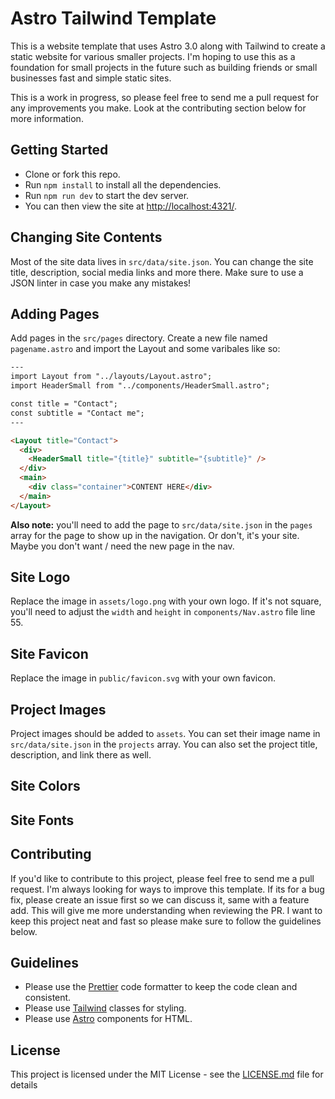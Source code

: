 # Astro Tailwind Template

This is a website template that uses Astro 3.0 along with Tailwind to create a static website for various smaller projects. I'm hoping to use this as a foundation for small projects in the future such as building friends or small businesses fast and simple static sites.

This is a work in progress, so please feel free to send me a pull request for any improvements you make. Look at the contributing section below for more information.

## Getting Started

- Clone or fork this repo.
- Run `npm install` to install all the dependencies.
- Run `npm run dev` to start the dev server.
- You can then view the site at [http://localhost:4321/](http://localhost:4321/).

## Changing Site Contents

Most of the site data lives in `src/data/site.json`. You can change the site title, description, social media links and more there. Make sure to use a JSON linter in case you make any mistakes!

## Adding Pages

Add pages in the `src/pages` directory. Create a new file named `pagename.astro` and import the Layout and some varibales like so:

```html
---
import Layout from "../layouts/Layout.astro";
import HeaderSmall from "../components/HeaderSmall.astro";

const title = "Contact";
const subtitle = "Contact me";
---

<Layout title="Contact">
  <div>
    <HeaderSmall title="{title}" subtitle="{subtitle}" />
  </div>
  <main>
    <div class="container">CONTENT HERE</div>
  </main>
</Layout>
```

**Also note:** you'll need to add the page to `src/data/site.json` in the `pages` array for the page to show up in the navigation. Or don't, it's your site. Maybe you don't want / need the new page in the nav.

## Site Logo

Replace the image in `assets/logo.png` with your own logo. If it's not square, you'll need to adjust the `width` and `height` in `components/Nav.astro` file line 55.

## Site Favicon

Replace the image in `public/favicon.svg` with your own favicon.

## Project Images

Project images should be added to `assets`. You can set their image name in `src/data/site.json` in the `projects` array. You can also set the project title, description, and link there as well.

## Site Colors

## Site Fonts

## Contributing

If you'd like to contribute to this project, please feel free to send me a pull request. I'm always looking for ways to improve this template. If its for a bug fix, please create an issue first so we can discuss it, same with a feature add. This will give me more understanding when reviewing the PR. I want to keep this project neat and fast so please make sure to follow the guidelines below.

## Guidelines

- Please use the [Prettier](https://prettier.io/) code formatter to keep the code clean and consistent.
- Please use [Tailwind](https://tailwindcss.com/) classes for styling.
- Please use [Astro](https://astro.build/) components for HTML.

## License

This project is licensed under the MIT License - see the [LICENSE.md](LICENSE.md) file for details
